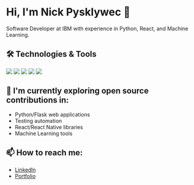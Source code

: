 # Hi, I'm Nick Pysklywec 👋

Software Developer at IBM with experience in Python, React, and Machine Learning.

## 🛠️ Technologies & Tools
![](https://img.shields.io/badge/Code-Python-informational?style=flat&logo=python&logoColor=white&color=2bbc8a)
![](https://img.shields.io/badge/Code-JavaScript-informational?style=flat&logo=javascript&logoColor=white&color=2bbc8a)
![](https://img.shields.io/badge/Code-React-informational?style=flat&logo=react&logoColor=white&color=2bbc8a)
![](https://img.shields.io/badge/Tools-Docker-informational?style=flat&logo=docker&logoColor=white&color=2bbc8a)
![](https://img.shields.io/badge/ML-PyTorch-informational?style=flat&logo=pytorch&logoColor=white&color=2bbc8a)

## 🌱 I'm currently exploring open source contributions in:
- Python/Flask web applications
- Testing automation
- React/React Native libraries
- Machine Learning tools

## 📫 How to reach me:
- [LinkedIn]([your-linkedin-url](https://www.linkedin.com/in/nick-py/))
- [Portfolio]([your-portfolio-url](https://nickp.netlify.app/))
